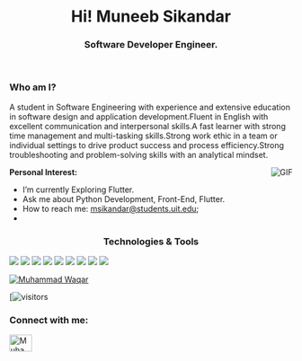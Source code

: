 <h1 align="center">Hi! Muneeb Sikandar</h1>

<h3 align="center">Software Developer Engineer.</h3>
<br>

### Who am I?

A student in Software Engineering with experience and extensive education in software design and application
development.Fluent in English with excellent communication and interpersonal skills.A fast learner with strong
time management and multi-tasking skills.Strong work ethic in a team or individual settings to drive product
success and process efficiency.Strong troubleshooting and problem-solving skills with an analytical mindset.

<img align="right" src="https://miro.medium.com/max/2800/1*BU7f02LeQeELztqxa8eCmw.gif" alt="GIF">

**Personal Interest:**

- I’m currently Exploring Flutter. 
- Ask me about Python Development, Front-End, Flutter.
- How to reach me: msikandar@students.uit.edu;
-



<h3 align="center">Technologies & Tools</h3>
<div align-item="row">
<img src="https://img.shields.io/badge/Ubuntu-E95420?style=for-the-badge&logo=ubuntu&logoColor=white" />
<img src="https://img.shields.io/badge/Android-3DDC84?style=for-the-badge&logo=android&logoColor=white" />
<img src="https://img.shields.io/badge/Python-3776AB?style=for-the-badge&logo=python&logoColor=white" />
<img src="https://img.shields.io/badge/HTML5-E34F26?style=for-the-badge&logo=html5&logoColor=white" />
<img src="https://img.shields.io/badge/CSS3-1572B6?style=for-the-badge&logo=css3&logoColor=white" />
<img src="https://img.shields.io/badge/JavaScript-F7DF1E?style=for-the-badge&logo=javascript&logoColor=black" />
<img src="https://img.shields.io/badge/Dart-0175C2?style=for-the-badge&logo=dart&logoColor=white" />
<img src="https://img.shields.io/badge/Bootstrap-563D7C?style=for-the-badge&logo=bootstrap&logoColor=white" />
<img src="https://img.shields.io/badge/Flutter-02569B?style=for-the-badge&logo=flutter&logoColor=white" />
</div>

[![Muhammad Waqar](https://github-readme-stats.vercel.app/api?username=MUNEEB630)](https://github.com/MUNEEB630/github-readme-stats)
</br>

[![visitors](https://visitor-badge.laobi.icu/badge?page_id=MUNEEB630.MUNEEB630)

<h3 align="left">Connect with me:</h3>
<a href="https://www.linkedin.com/in/muneeb-sikandar-64b569179/" target="blank"><img align="center" src="https://cdn.jsdelivr.net/npm/simple-icons@3.0.1/icons/linkedin.svg" alt="Muhammad Waqar 🇵🇰" height="30" width="40" /></a>
